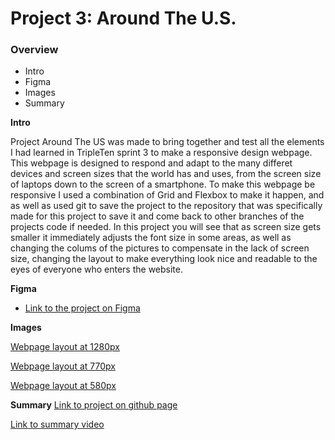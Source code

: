 # Project 3: Around The U.S.

### Overview

- Intro
- Figma
- Images
- Summary

**Intro**

Project Around The US was made to bring together and test all the elements I had learned in TripleTen sprint 3 to make a responsive design webpage. This webpage is designed to respond and adapt to the many differet devices and screen sizes that the world has and uses, from the screen size of laptops down to the screen of a smartphone. To make this webpage be responsive I used a combination of Grid and Flexbox to make it happen, and as well as used git to save the project to the repository that was specifically made for this project to save it and come back to other branches of the projects code if needed. In this project you will see that as screen size gets smaller it immediately adjusts the font size in some areas, as well as changing the colums of the pictures to compensate in the lack of screen size, changing the layout to make everything look nice and readable to the eyes of everyone who enters the website.

**Figma**

- [Link to the project on Figma](https://www.figma.com/file/ii4xxsJ0ghevUOcssTlHZv/Sprint-3%3A-Around-the-US?node-id=0%3A1)

**Images**

[Webpage layout at 1280px](./images/Demo/P3%201280.png)

[Webpage layout at 770px](./images/Demo/P3%20770.png)

[Webpage layout at 580px](./images/Demo/P3%20580.png)

**Summary**
[Link to project on github page](https://bbjuiceev.github.io/se_project_aroundtheus/)

[Link to summary video](https://drive.google.com/file/d/1Gt8QcO06YJJFrCilRrRG6Nb-beVKlnAb/view?usp=sharing)
